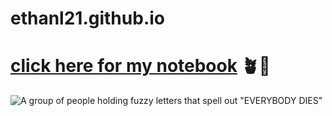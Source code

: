 # ethanl21.github.io
# [click here for my notebook](https://ethanl21.github.io/quartz) 🪴💎

![A group of people holding fuzzy letters that spell out "EVERYBODY DIES"](https://github.com/ethanl21/ethanl21.github.io/assets/15167713/7a9ddac2-bb03-479b-a675-a5d8bf5fa566)
